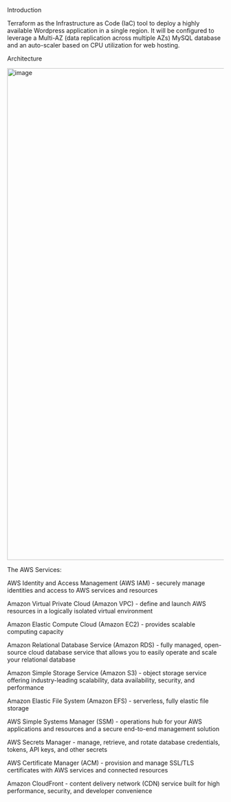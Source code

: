 Introduction

 Terraform as the Infrastructure as Code (IaC) tool to deploy a highly available Wordpress application in a single region. It will be configured to leverage a Multi-AZ (data replication across multiple AZs) MySQL database and an auto-scaler based on CPU utilization for web hosting.

Architecture

 <img width="1143" alt="image" src="https://github.com/user-attachments/assets/adf15b65-8280-4c74-8ddd-a8b234655d0c">

The AWS Services:

AWS Identity and Access Management  (AWS IAM) - securely manage identities and access to AWS services and resources

Amazon Virtual Private Cloud  (Amazon VPC) - define and launch AWS resources in a logically isolated virtual environment

Amazon Elastic Compute Cloud  (Amazon EC2) - provides scalable computing capacity

Amazon Relational Database Service  (Amazon RDS) - fully managed, open-source cloud database service that allows you to easily operate and scale your relational database

Amazon Simple Storage Service  (Amazon S3) - object storage service offering industry-leading scalability, data availability, security, and performance

Amazon Elastic File System  (Amazon EFS) - serverless, fully elastic file storage

AWS Simple Systems Manager  (SSM) - operations hub for your AWS applications and resources and a secure end-to-end management solution

AWS Secrets Manager  - manage, retrieve, and rotate database credentials, tokens, API keys, and other secrets

AWS Certificate Manager  (ACM) - provision and manage SSL/TLS certificates with AWS services and connected resources

Amazon CloudFront  - content delivery network (CDN) service built for high performance, security, and developer convenience
